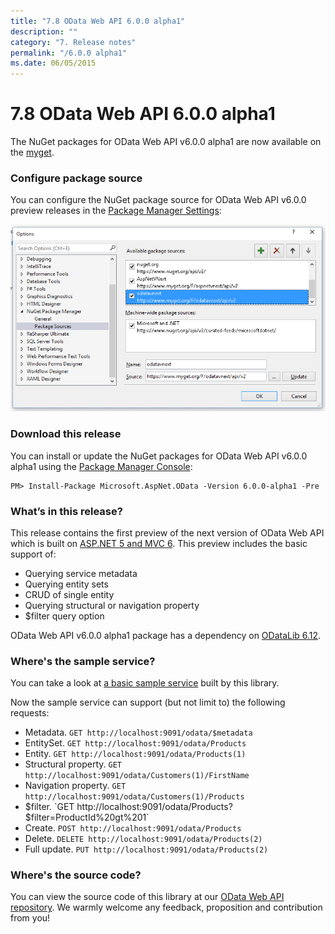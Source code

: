 ```yaml
---
title: "7.8 OData Web API 6.0.0 alpha1"
description: ""
category: "7. Release notes"
permalink: "/6.0.0 alpha1"
ms.date: 06/05/2015
---
```

# 7.8 OData Web API 6.0.0 alpha1

The NuGet packages for OData Web API v6.0.0 alpha1 are now available on the [myget](https://www.myget.org/F/odatavnext/api/v2).

### Configure package source
You can configure the NuGet package source for OData Web API v6.0.0 preview releases in the [Package Manager Settings](https://docs.nuget.org/Consume/Package-Manager-Dialog):

![](../assets/07-06-package-src.png)

### Download this release
You can install or update the NuGet packages for OData Web API v6.0.0 alpha1 using the [Package Manager Console](https://docs.nuget.org/docs/start-here/using-the-package-manager-console):

```
PM> Install-Package Microsoft.AspNet.OData -Version 6.0.0-alpha1 -Pre
```

### What’s in this release?
This release contains the first preview of the next version of OData Web API which is built on [ASP.NET 5 and MVC 6](https://www.asp.net/vnext). This preview includes the basic support of:

 - Querying service metadata
 - Querying entity sets
 - CRUD of single entity
 - Querying structural or navigation property
 - $filter query option
 
OData Web API v6.0.0 alpha1 package has a dependency on [ODataLib 6.12](https://www.nuget.org/packages/Microsoft.OData.Core/6.12.0).

### Where's the sample service?
You can take a look at [a basic sample service](https://github.com/OData/WebApi/tree/v6.0.0-alpha1/vNext/samples/ODataSample.Web) built by this library.

Now the sample service can support (but not limit to) the following requests:

 - Metadata. `GET http://localhost:9091/odata/$metadata`
 - EntitySet. `GET http://localhost:9091/odata/Products`
 - Entity. `GET http://localhost:9091/odata/Products(1)`
 - Structural property. `GET http://localhost:9091/odata/Customers(1)/FirstName`
 - Navigation property. `GET http://localhost:9091/odata/Customers(1)/Products`
 - $filter. `GET http://localhost:9091/odata/Products?$filter=ProductId%20gt%201`
 - Create. `POST http://localhost:9091/odata/Products`
 - Delete. `DELETE http://localhost:9091/odata/Products(2)`
 - Full update. `PUT http://localhost:9091/odata/Products(2)`

### Where's the source code?
You can view the source code of this library at our [OData Web API repository](https://github.com/OData/WebApi/tree/v6.0.0-alpha1/vNext). We warmly welcome any feedback, proposition and contribution from you!